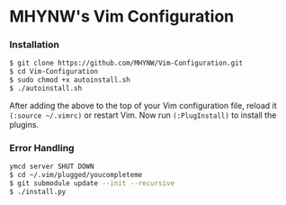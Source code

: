 # MHYNW's Vim Configuration


### Installation


```sh
$ git clone https://github.com/MHYNW/Vim-Configuration.git
$ cd Vim-Configuration
$ sudo chmod +x autoinstall.sh
$ ./autoinstall.sh
```
After adding the above to the top of your Vim configuration file, 
reload it `(:source ~/.vimrc)` or restart Vim. 
Now run `(:PlugInstall)` to install the plugins.

### Error Handling

```sh
ymcd server SHUT DOWN
$ cd ~/.vim/plugged/youcompleteme
$ git submodule update --init --recursive
$ ./install.py
